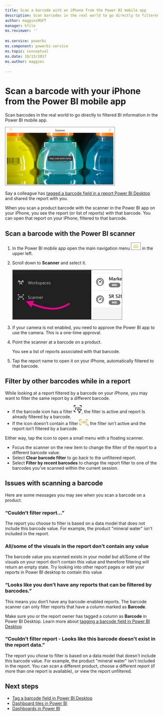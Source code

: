 ```yaml
---
title: Scan a barcode with an iPhone from the Power BI mobile app
description: Scan barcodes in the real world to go directly to filtered BI information in the Power BI mobile app.
author: maggiesMSFT
manager: kfile
ms.reviewer: ''

ms.service: powerbi
ms.component: powerbi-service
ms.topic: conceptual
ms.date: 10/13/2017
ms.author: maggies

---
```

# Scan a barcode with your iPhone from the Power BI mobile app
Scan barcodes in the real world to go directly to filtered BI information in the Power BI mobile app.

![](media/mobile-apps-scan-barcode-iphone/power-bi-barcode-scanner.png)

Say a colleague has [tagged a barcode field in a report Power BI Desktop](desktop-mobile-barcodes.md) and shared the report with you. 

When you scan a product barcode with the scanner in the Power BI app on your iPhone, you see the report (or list of reports) with that barcode. You can open that report on your iPhone, filtered to that barcode.

## Scan a barcode with the Power BI scanner
1. In the Power BI mobile app open the main navigation menu ![](media/mobile-apps-scan-barcode-iphone/pbi_iph_navmenu.png) in the upper left. 
2. Scroll down to **Scanner** and select it. 
   
    ![](media/mobile-apps-scan-barcode-iphone/power-bi-scanner.png)
3. If your camera is not enabled, you need to approve the Power BI app to use the camera. This is a one-time approval. 
4. Point the scanner at a barcode on a product. 
   
    You see a list of reports associated with that barcode.
5. Tap the report name to open it on your iPhone, automatically filtered to that barcode.

## Filter by other barcodes while in a report
While looking at a report filtered by a barcode on your iPhone, you may want to filter the same report by a different barcode.

* If the barcode icon has a filter ![](media/mobile-apps-scan-barcode-iphone/power-bi-barcode-filtered-icon-black.png), the filter is active and report Is already filtered by a barcode. 
* If the icon doesn’t contain a filter ![](media/mobile-apps-scan-barcode-iphone/power-bi-barcode-unfiltered-icon.png), the filter isn't active and the report isn’t filtered by a barcode. 

Either way, tap the icon to open a small menu with a floating scanner.

* Focus the scanner on the new item to change the filter of the report to a different barcode value. 
* Select **Clear barcode filter** to go back to the unfiltered report.
* Select **Filter by recent barcodes** to change the report filter to one of the barcodes you've scanned within the current session.

## Issues with scanning a barcode
Here are some messages you may see when you scan a barcode on a product.

### “Couldn’t filter report...”
The report you choose to filter is based on a data model that does not include this barcode value. For example, the product "mineral water" isn't included in the report.  

### All/some of the visuals in the report don’t contain any value
The barcode value you scanned exists in your model but all/Some of the visuals on your report don’t contain this value and therefore filtering will return an empty state. Try looking into other report pages or edit your reports in Power BI desktop to contain this value 

### “Looks like you don’t have any reports that can be filtered by barcodes.”
This means you don’t have any barcode-enabled reports. The barcode scanner can only filter reports that have a column marked as **Barcode**.  

Make sure you or the report owner has tagged a column as **Barcode** in Power BI Desktop. Learn more about [tagging a barcode field in Power BI Desktop](desktop-mobile-barcodes.md)

### “Couldn’t filter report - Looks like this barcode doesn't exist in the report data.”
The report you chose to filter is based on a data model that doesn't include this barcode value. For example, the product "mineral water" isn't included in the report. You can scan a different product, choose a different report (if more than one report is available), or view the report unfiltered. 

## Next steps
* [Tag a barcode field in Power BI Desktop](desktop-mobile-barcodes.md)
* [Dashboard tiles in Power BI](service-dashboard-tiles.md)
* [Dashboards in Power BI](service-dashboards.md)

